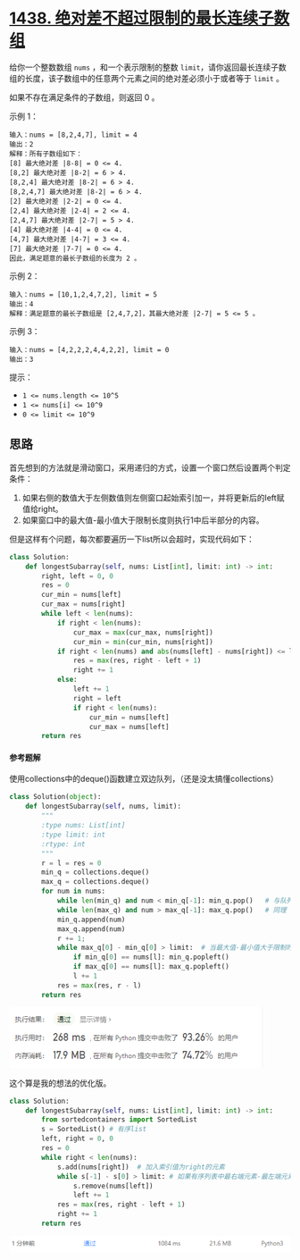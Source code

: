 # [1438. 绝对差不超过限制的最长连续子数组](https://leetcode-cn.com/problems/longest-continuous-subarray-with-absolute-diff-less-than-or-equal-to-limit/)

给你一个整数数组 `nums` ，和一个表示限制的整数 `limit`，请你返回最长连续子数组的长度，该子数组中的任意两个元素之间的绝对差必须小于或者等于 `limit` 。

如果不存在满足条件的子数组，则返回 0 。

示例 1：

```
输入：nums = [8,2,4,7], limit = 4
输出：2 
解释：所有子数组如下：
[8] 最大绝对差 |8-8| = 0 <= 4.
[8,2] 最大绝对差 |8-2| = 6 > 4. 
[8,2,4] 最大绝对差 |8-2| = 6 > 4.
[8,2,4,7] 最大绝对差 |8-2| = 6 > 4.
[2] 最大绝对差 |2-2| = 0 <= 4.
[2,4] 最大绝对差 |2-4| = 2 <= 4.
[2,4,7] 最大绝对差 |2-7| = 5 > 4.
[4] 最大绝对差 |4-4| = 0 <= 4.
[4,7] 最大绝对差 |4-7| = 3 <= 4.
[7] 最大绝对差 |7-7| = 0 <= 4. 
因此，满足题意的最长子数组的长度为 2 。
```


示例 2：

```
输入：nums = [10,1,2,4,7,2], limit = 5
输出：4 
解释：满足题意的最长子数组是 [2,4,7,2]，其最大绝对差 |2-7| = 5 <= 5 。
```


示例 3：

```
输入：nums = [4,2,2,2,4,4,2,2], limit = 0
输出：3
```

提示：

- `1 <= nums.length <= 10^5`
- `1 <= nums[i] <= 10^9`
- `0 <= limit <= 10^9`

## 思路

首先想到的方法就是滑动窗口，采用递归的方式，设置一个窗口然后设置两个判定条件：

1. 如果右侧的数值大于左侧数值则左侧窗口起始索引加一，并将更新后的left赋值给right。
2. 如果窗口中的最大值-最小值大于限制长度则执行1中后半部分的内容。

但是这样有个问题，每次都要遍历一下list所以会超时，实现代码如下：

```python
class Solution:
    def longestSubarray(self, nums: List[int], limit: int) -> int:
        right, left = 0, 0
        res = 0
        cur_min = nums[left]
        cur_max = nums[right]
        while left < len(nums):
            if right < len(nums):
                cur_max = max(cur_max, nums[right])
                cur_min = min(cur_min, nums[right])
            if right < len(nums) and abs(nums[left] - nums[right]) <= limit and cur_max - cur_min <= limit:
                res = max(res, right - left + 1)
                right += 1
            else:
                left += 1
                right = left
                if right < len(nums):
                    cur_min = nums[left]
                    cur_max = nums[left]
        return res
```

#### 参考题解

使用collections中的deque()函数建立双边队列，（还是没太搞懂collections）

```python
class Solution(object):
    def longestSubarray(self, nums, limit):
        """
        :type nums: List[int]
        :type limit: int
        :rtype: int
        """    
        r = l = res = 0
        min_q = collections.deque()
        max_q = collections.deque()
        for num in nums:
            while len(min_q) and num < min_q[-1]: min_q.pop()	# 与队列中最右边元素对比如果小的话就弹出去，将当前元素放进来，移除最右端元素
            while len(max_q) and num > max_q[-1]: max_q.pop()	# 同理
            min_q.append(num)
            max_q.append(num)
            r += 1;
            while max_q[0] - min_q[0] > limit:	# 当最大值-最小值大于限制时，如果最小元素或者最大元素是当前nums中最左元素，那么就弹出最大最小元素栈中最左元素，维护到最大最小值之差满足限制
                if min_q[0] == nums[l]: min_q.popleft() 
                if max_q[0] == nums[l]: max_q.popleft()
                l += 1
            res = max(res, r - l)
        return res
```

![image-20210223111118855](../img/image-20210223111118855.png)

这个算是我的想法的优化版。

```python
class Solution:
    def longestSubarray(self, nums: List[int], limit: int) -> int:
        from sortedcontainers import SortedList
        s = SortedList() # 有序list
        left, right = 0, 0 
        res = 0
        while right < len(nums):
            s.add(nums[right])	# 加入索引值为right的元素
            while s[-1] - s[0] > limit: # 如果有序列表中最右端元素-最左端元素大于限制值，就移除窗口中最左测元素
                s.remove(nums[left])
                left += 1
            res = max(res, right - left + 1)
            right += 1
        return res
```

![image-20210223111201142](../img/image-20210223111201142.png)